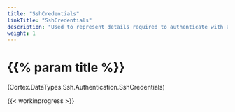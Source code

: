 ```yaml
---
title: "SshCredentials"
linkTitle: "SshCredentials"
description: "Used to represent details required to authenticate with a server."
weight: 1
---
```


# {{% param title %}}

<p class="namespace">(Cortex.DataTypes.Ssh.Authentication.SshCredentials)</p>

{{< workinprogress >}}
